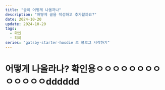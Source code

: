 ```yaml
---
title: "글이 어떻게 나올까나"
description: "어떻게 글을 작성하고 추가할까요?"
date: 2024-10-20
update: 2024-10-20
tags:
  - 확인
  - 히히
series: "gatsby-starter-hoodie 로 블로그 시작하기"
---
```


# 어떻게 나올라나? 확인용ㅇㅇㅇㅇㅇㅇㅇㅇㅇㅇㅇㅇㅇdddddd

